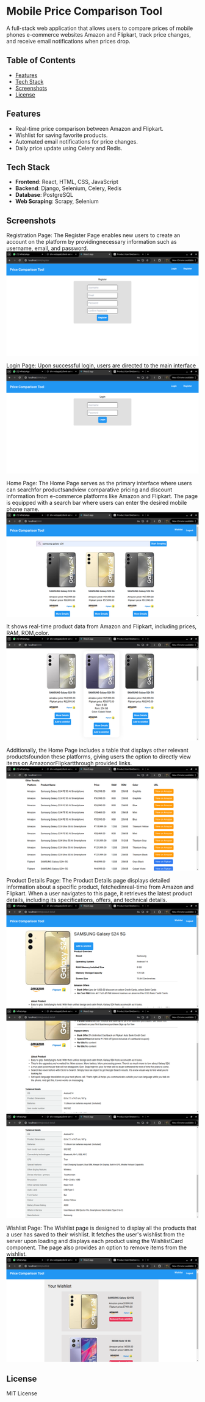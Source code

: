 # Mobile Price Comparison Tool

A full-stack web application that allows users to compare prices of mobile phones e-commerce websites Amazon and Flipkart, track price changes, and receive email notifications when prices drop.

## Table of Contents
- [Features](#features)
- [Tech Stack](#tech-stack)
- [Screenshots](#screenshots)
- [License](#license)

## Features
- Real-time price comparison between Amazon and Flipkart.
- Wishlist for saving favorite products.
- Automated email notifications for price changes.
- Daily price update using Celery and Redis.

## Tech Stack
- **Frontend**: React, HTML, CSS, JavaScript
- **Backend**: Django, Selenium, Celery, Redis
- **Database**: PostgreSQL
- **Web Scraping**: Scrapy, Selenium

## Screenshots
Registration Page:
The Register Page enables new users to create an account on the platform by providingnecessary information such as username, email, and password.
![registration page](Screenshots/register.png)

Login Page:
Upon successful login, users are directed to the main interface
![login page](Screenshots/login.png)

Home Page:
The Home Page serves as the primary interface where users can searchfor productsandview comparative pricing and discount information from e-commerce platforms like Amazon and Flipkart. The page is equipped with a search bar where users can enter the desired mobile phone name.
![Home page1](Screenshots/search1.png)

It shows real-time product data from Amazon and Flipkart, including prices, RAM, ROM,color.
![Home page2](Screenshots/search2.png)

Additionally, the Home Page includes a table that displays other relevant productsfoundon these platforms, giving users the option to directly view items on AmazonorFlipkartthrough provided links.
![Home page3](Screenshots/search3.png)

Product Details Page:
The Product Details page displays detailed information about a specific product, fetchedinreal-time from Amazon and Flipkart. When a user navigates to this page, it retrieves the latest product details, including its specifications, offers, and technical details.
![details page1](Screenshots/details1.png)
![details page2](Screenshots/details2.png)
![details page3](Screenshots/details3.png)

Wishlist Page:
The Wishlist page is designed to display all the products that a user has saved to their wishlist. It fetches the user's wishlist from the server upon loading and displays each product using the WishlistCard component. The page also provides an option to remove items from the wishlist.
![wishlist page](Screenshots/wishlist.png)


## License
MIT License

